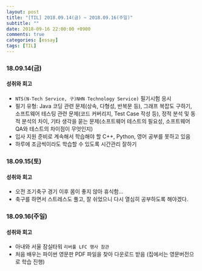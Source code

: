 ```yaml
---
layout: post
title: "[TIL] 2018.09.14(금) ~ 2018.09.16(주일)"
subtitle: ""
date: 2018-09-16 22:00:00 +0900
comments: true
categories: [essay]
tags: [TIL]
---
```


### 18.09.14(금)
#### 성취와 회고
  - `NTS(N-Tech Service, 구)NHN Technology Service)` 필기시험 응시
  - 필기 유형: Java 코딩 관련 문제(상속, 다형성, 반복문 등), 그래프 복잡도 구하기, 소프트웨어 테스팅 관련 문제(코드 커버리지, Test Case 작성 등), 정적 분석 및 동적 분석의 차이, 기타 생각을 묻는 문제(소프트웨어 테스트의 필요성, 소프트웨어 QA와 테스트의 차이점이 무엇인지)
  - 입사 지원 준비로 계속해서 학습해야 할 C++, Python, 영어 공부를 못하고 있음
  - 하루에 조금씩이라도 학습할 수 있도록 시간관리 잘하기

### 18.09.15(토)
#### 성취와 회고
  - 오전 조기축구 경기 이후 몸이 좋지 않아 휴식함...
  - 축구를 하면서 스트레스도 풀고, 잘 쉬었으니 다시 열심히 공부하도록 해야겠다.

### 18.09.16(주일)
#### 성취와 회고
  - 아내와 서울 잠실타워 `리버풀 LFC 행사 참관`
  - 처음 배우는 파이썬 영문판 PDF 파일을 찾아 다운로드 받음 (집에서는 영문버전으로 학습 진행)
